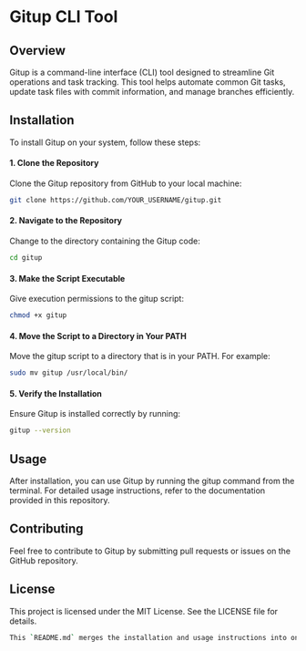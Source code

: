 # Gitup CLI Tool

## Overview

Gitup is a command-line interface (CLI) tool designed to streamline Git operations and task tracking. This tool helps automate common Git tasks, update task files with commit information, and manage branches efficiently.

## Installation

To install Gitup on your system, follow these steps:

#### 1. Clone the Repository

   Clone the Gitup repository from GitHub to your local machine:

   ```bash
   git clone https://github.com/YOUR_USERNAME/gitup.git
   ```

#### 2. Navigate to the Repository

Change to the directory containing the Gitup code:

```bash
cd gitup
```

#### 3. Make the Script Executable

Give execution permissions to the gitup script:

```bash
chmod +x gitup
```

#### 4.	Move the Script to a Directory in Your PATH

Move the gitup script to a directory that is in your PATH. For example:

```bash
sudo mv gitup /usr/local/bin/
```

#### 5. Verify the Installation

Ensure Gitup is installed correctly by running:

```bash
gitup --version
```
## Usage

After installation, you can use Gitup by running the gitup command from the terminal. For detailed usage instructions, refer to the documentation provided in this repository.

## Contributing

Feel free to contribute to Gitup by submitting pull requests or issues on the GitHub repository.

## License

This project is licensed under the MIT License. See the LICENSE file for details.

```bash
This `README.md` merges the installation and usage instructions into one continuous document, providing a clear and organized guide for users to install and use Gitup.
```
